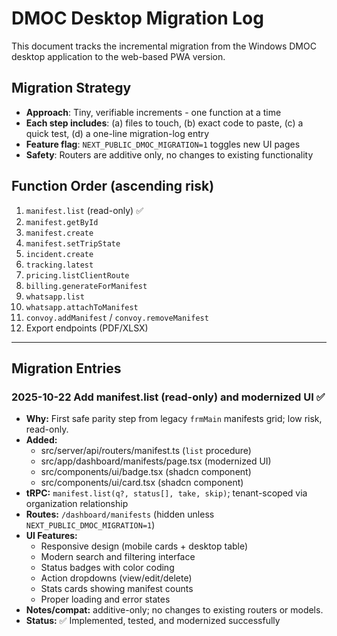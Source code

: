 # DMOC Desktop Migration Log

This document tracks the incremental migration from the Windows DMOC desktop application to the web-based PWA version.

## Migration Strategy

- **Approach**: Tiny, verifiable increments - one function at a time
- **Each step includes**: (a) files to touch, (b) exact code to paste, (c) a quick test, (d) a one-line migration-log entry
- **Feature flag**: `NEXT_PUBLIC_DMOC_MIGRATION=1` toggles new UI pages
- **Safety**: Routers are additive only, no changes to existing functionality

## Function Order (ascending risk)

1. `manifest.list` (read-only) ✅
2. `manifest.getById`
3. `manifest.create`
4. `manifest.setTripState`
5. `incident.create`
6. `tracking.latest`
7. `pricing.listClientRoute`
8. `billing.generateForManifest`
9. `whatsapp.list`
10. `whatsapp.attachToManifest`
11. `convoy.addManifest` / `convoy.removeManifest`
12. Export endpoints (PDF/XLSX)

---

## Migration Entries

### 2025-10-22 Add manifest.list (read-only) and modernized UI ✅

- **Why:** First safe parity step from legacy `frmMain` manifests grid; low risk, read-only.
- **Added:**
  - src/server/api/routers/manifest.ts (`list` procedure)
  - src/app/dashboard/manifests/page.tsx (modernized UI)
  - src/components/ui/badge.tsx (shadcn component)
  - src/components/ui/card.tsx (shadcn component)
- **tRPC:** `manifest.list(q?, status[], take, skip)`; tenant-scoped via organization relationship
- **Routes:** `/dashboard/manifests` (hidden unless `NEXT_PUBLIC_DMOC_MIGRATION=1`)
- **UI Features:**
  - Responsive design (mobile cards + desktop table)
  - Modern search and filtering interface
  - Status badges with color coding
  - Action dropdowns (view/edit/delete)
  - Stats cards showing manifest counts
  - Proper loading and error states
- **Notes/compat:** additive-only; no changes to existing routers or models.
- **Status:** ✅ Implemented, tested, and modernized successfully

